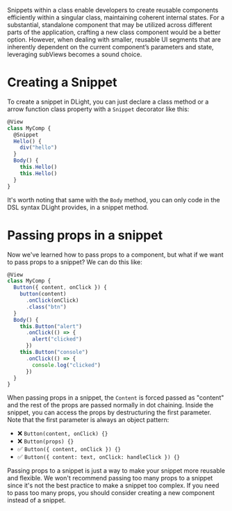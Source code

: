 Snippets within a class enable developers to create reusable components efficiently within a singular class, maintaining coherent internal states. For a substantial, standalone component that may be utilized across different parts of the application, crafting a new class component would be a better option. However, when dealing with smaller, reusable UI segments that are inherently dependent on the current component’s parameters and state, leveraging subViews becomes a sound choice. 

# Creating a Snippet
To create a snippet in DLight, you can just declare a class method or a arrow function class property with a `Snippet` decorator like this:
```js
@View
class MyComp {
  @Snippet
  Hello() {
    div("hello")
  }
  Body() {
    this.Hello()
    this.Hello()
  }
}
```
It's worth noting that same with the `Body` method, you can only code in the DSL syntax DLight provides, in a snippet method.


# Passing props in a snippet
Now we've learned how to pass props to a component, but what if we want to pass props to a snippet? We can do this like:
```js
@View
class MyComp {
  Button({ content, onClick }) {
    button(content)
      .onClick(onClick)
      .class("btn")
  }
  Body() {
    this.Button("alert")
      .onClick(() => {
        alert("clicked")
      })
    this.Button("console")
      .onClick(() => {
        console.log("clicked")
      })
  }
}
```

When passing props in a snippet, the `Content` is forced passed as "content" and the rest of the props are passed normally in dot chaining. Inside the snippet, you can access the props by destructuring the first parameter. Note that the first parameter is always an object pattern:
* ❌ `Button(content, onClick) {}`
* ❌ `Button(props) {}`
* ✅ `Button({ content, onClick }) {}`
* ✅ `Button({ content: text, onClick: handleClick }) {}`

Passing props to a snippet is just a way to make your snippet more reusable and flexible. We won't recommend passing too many props to a snippet since it's not the best practice to make a snippet too complex. If you need to pass too many props, you should consider creating a new component instead of a snippet.